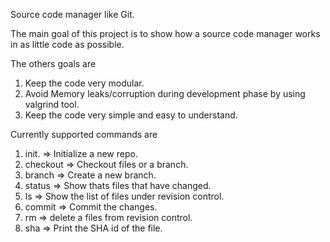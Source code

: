 Source code manager like Git.

The main goal of this project is to show how a source code manager 
works in as little code as possible. 

The others goals are

1. Keep the code very modular. 
2. Avoid Memory leaks/corruption during development phase by using valgrind tool. 
3. Keep the code very simple and easy to understand. 

Currently supported commands are 

1. init.    => Initialize a new repo. 
2. checkout => Checkout files or a branch. 
3. branch   => Create a new branch. 
4. status   => Show thats files that have changed. 
5. ls       => Show the list of files under revision control. 
6. commit   => Commit the changes. 
7. rm       => delete a files from revision control. 
8. sha      => Print the SHA id of the file. 
